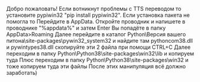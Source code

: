 Добро пожаловать!
Если вотникнут проблемы с TTS переводом то установите pypiwin32 "pip install pypiwin32".
Если установка пакета не помогла то
Перейдите в AppData.
Откройте проводник и напишете в проводнике "%appdata%" и затем Enter
Вы попадёте в папку AppData>Roaming
Далее перейдите в каталог Python\Версия вашего питона\site-packages\pywin32_system32
и найдите там pythoncom38.dll и pywintypes38.dll
скопируйте эти 2 файла при помощи CTRL+C
Далее переходим в папку Python\Python38\site-packages\win32\lib и копируем туда
Плюс переходим в папку Python\Python38\site-packages\win32 и тоже копируем туда эти файлы
После этих манипуляция всё должно заработать)